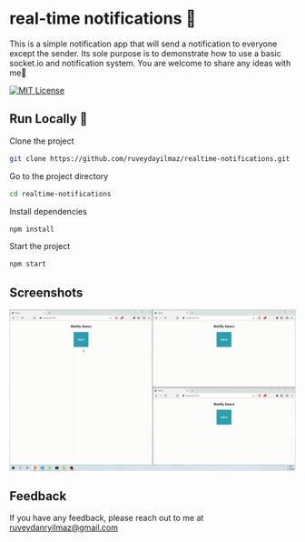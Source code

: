 
# real-time notifications 📝  
This is a simple notification app that will send a notification to everyone except the sender. Its sole purpose is to demonstrate how to use a basic socket.io and notification system. You are welcome to share any ideas with me👾

[![MIT License](https://img.shields.io/badge/License-MIT-green.svg)](https://choosealicense.com/licenses/mit/)  

## Run Locally 🚀   

Clone the project  

~~~bash  
git clone https://github.com/ruveydayilmaz/realtime-notifications.git
~~~

Go to the project directory  

~~~bash  
cd realtime-notifications
~~~

Install dependencies  

~~~bash  
npm install
~~~

Start the project  

~~~bash  
npm start
~~~  

## Screenshots  

![App Screenshot](gif.gif)

## Feedback  

If you have any feedback, please reach out to me at ruveydanryilmaz@gmail.com